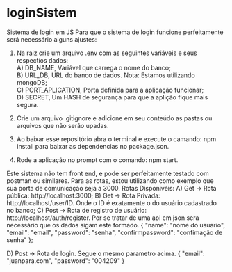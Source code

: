# loginSistem
 Sistema de login em JS
 Para que o sistema de login funcione perfeitamente será necessário alguns ajustes:
 1) Na raiz crie um arquivo .env com as seguintes variáveis e seus respectios dados:<br>
    A) DB_NAME, Variável que carrega o nome do banco;<br>
    B) URL_DB, URL do banco de dados. Nota: Estamos utilizando mongoDB;<br>
    C) PORT_APLICATION, Porta definida para a aplicação funcionar;<br>
    D) SECRET, Um HASH de segurança para que a aplição fique mais segura.<br>

 2) Crie um arquivo .gitignore e adicione em seu conteúdo as pastas ou arquivos que não serão upadas.
 3) Ao baixar esse repositório abra o terminal e execute o camando: npm install para baixar as dependencias no package.json.
 4) Rode a aplicação no prompt com o comando: npm start.

Este sistema não tem front end, e pode ser perfeitamente testado com postman ou similares.
Para as rotas, estou utilizando como exemplo que sua porta de comunicação seja a 3000.
 Rotas Disponivéis:
  A) Get -> Rota pública: http://localhost:3000;
  B) Get -> Rota Privada: http://localhost/user/ID. Onde o ID é exatamente o do usuário cadastrado no banco;
  C) Post -> Rota de registro de usuário: http://localhost/auth/register. 
     Por se tratar de uma api em json sera necessário que os dados sigam este formado.
     {
       "name": "nome do usuario",
       "email": "email",
       "password": "senha",
       "confirmpassword": "confimação de senha"
    };

 D) Post -> Rota de login.
    Segue o mesmo parametro acima.
     {
      "email": "juanpara.com",
      "password": "004209"
     }
    
    
